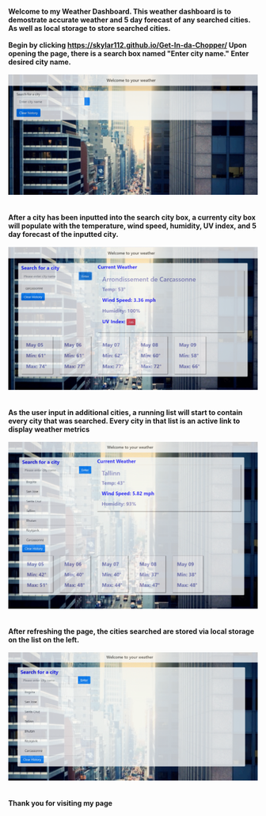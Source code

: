 <strong>Welcome to my Weather Dashboard. This weather dashboard is to demostrate accurate weather and 5 day forecast of any searched cities. As well as local storage to store searched cities.
<br><br>
Begin by clicking https://skylar112.github.io/Get-In-da-Chopper/
Upon opening the page, there is a search box named "Enter city name." Enter desired city name.</strong>
<br><br>
![](/Images/opening-page.PNG)
<br><br><br>
<strong>After a city has been inputted into the search city box, a currenty city box will populate with the temperature, wind speed, humidity, UV index, and 5 day forecast of the inputted city.</strong>
<br><br>
![](/Images/Current-Weather.PNG)
<br><br><br>
<strong>As the user input in additional cities, a running list will start to contain every city that was searched. Every city in that list is an active link to display weather metrics</strong>
<br><br>
![](/Images/Cities-Local-Storage.PNG)
<br><br><br>
<strong>After refreshing the page, the cities searched are stored via local storage on the list on the left.</strong>
<br><br>
![](/Images/Cities-Local-Storage2.PNG)
<br><br><br>
<strong>Thank you for visiting my page</strong>
